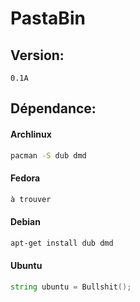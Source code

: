 # PastaBin
## Version:
    0.1A

## Dépendance:

#### Archlinux
```bash
pacman -S dub dmd
```

#### Fedora
```bash
à trouver
```

#### Debian
```bash
apt-get install dub dmd
```

#### Ubuntu
```d
string ubuntu = Bullshit();
```
